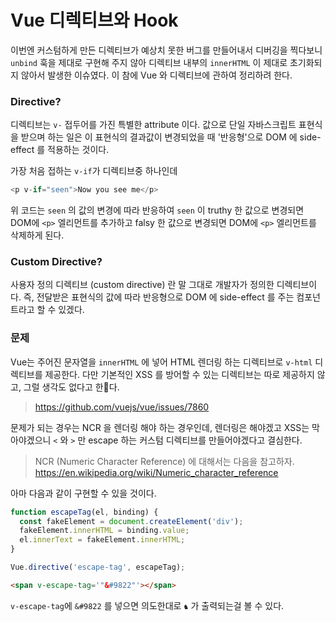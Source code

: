 # Vue 디렉티브와 Hook

이번엔 커스텀하게 만든 디렉티브가 예상치 못한 버그를 만들어내서 디버깅을 찍다보니 `unbind` 훅을 제대로 구현해 주지 않아 디렉티브 내부의 `innerHTML` 이 제대로 초기화되지 않아서 발생한 이슈였다. 이 참에 Vue 와 디렉티브에 관하여 정리하려 한다.

### Directive?

디렉티브는 `v-` 접두어를 가진 특별한 attribute 이다. 값으로 단일 자바스크립트 표현식을 받으며 하는 일은 이 표현식의 결과값이 변경되었을 때 '반응형'으로 DOM 에 side-effect 를 적용하는 것이다.

가장 처음 접하는 `v-if`가 디렉티브중 하나인데

```javascript
<p v-if="seen">Now you see me</p>
```
위 코드는 `seen` 의 값의 변경에 따라 반응하여 `seen` 이 truthy 한 값으로 변경되면 DOM에 `<p>` 엘리먼트를 추가하고 falsy 한 값으로 변경되면 DOM에 `<p>` 엘리먼트를 삭제하게 된다.

### Custom Directive?

사용자 정의 디렉티브 (custom directive) 란 말 그대로 개발자가 정의한 디렉티브이다. 즉, 전달받은 표현식의 값에 따라 반응형으로 DOM 에 side-effect 를 주는 컴포넌트라고 할 수 있겠다.

### 문제

Vue는 주어진 문자열을 `innerHTML` 에 넣어 HTML 렌더링 하는 디렉티브로 `v-html` 디렉티브를 제공한다. 다만 기본적인 XSS 를 방어할 수 있는 디렉티브는 따로 제공하지 않고, 그럴 생각도 없다고 한다.

> https://github.com/vuejs/vue/issues/7860

문제가 되는 경우는 NCR 을 렌더링 해야 하는 경우인데, 렌더링은 해야겠고 XSS는 막아야겠으니 `<` 와 `>` 만 escape 하는 커스텀 디렉티브를 만들어야겠다고 결심한다.

> NCR (Numeric Character Reference) 에 대해서는 다음을 참고하자. https://en.wikipedia.org/wiki/Numeric_character_reference

아마 다음과 같이 구현할 수 있을 것이다.

```javascript
function escapeTag(el, binding) {
  const fakeElement = document.createElement('div');
  fakeElement.innerHTML = binding.value;
  el.innerText = fakeElement.innerHTML;
}

Vue.directive('escape-tag', escapeTag);
```

```HTML
<span v-escape-tag='"&#9822"'></span>
```

`v-escape-tag`에 `&#9822` 를 넣으면 의도한대로 `♞` 가 출력되는걸 볼 수 있다.
